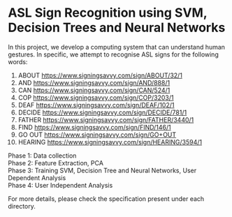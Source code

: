 # ASL Sign Recognition using SVM, Decision Trees and Neural Networks

In this project, we develop a computing system that can understand human gestures. In specific, we attempt to recognise ASL signs for the following words:
1. ABOUT		https://www.signingsavvy.com/sign/ABOUT/32/1
2. AND		https://www.signingsavvy.com/sign/AND/888/1
3. CAN		https://www.signingsavvy.com/sign/CAN/524/1
4. COP		https://www.signingsavvy.com/sign/COP/3203/1
5. DEAF		https://www.signingsavvy.com/sign/DEAF/102/1
6. DECIDE		https://www.signingsavvy.com/sign/DECIDE/781/1
7. FATHER		https://www.signingsavvy.com/sign/FATHER/3440/1
8. FIND		https://www.signingsavvy.com/sign/FIND/146/1
9. GO OUT	https://www.signingsavvy.com/sign/GO+OUT
10. HEARING	https://www.signingsavvy.com/sign/HEARING/3594/1

Phase 1: Data collection <br />
Phase 2: Feature Extraction, PCA <br />
Phase 3: Training SVM, Decision Tree and Neural Networks, User Dependent Analysis <br />
Phase 4: User Independent Analysis <br />

For more details, please check the specification present under each directory.
